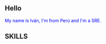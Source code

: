 ## Hello
<span style="color: blue">
My name is Iván, I'm from Perú and I'm a SRE.

 </span> 

## SKILLS